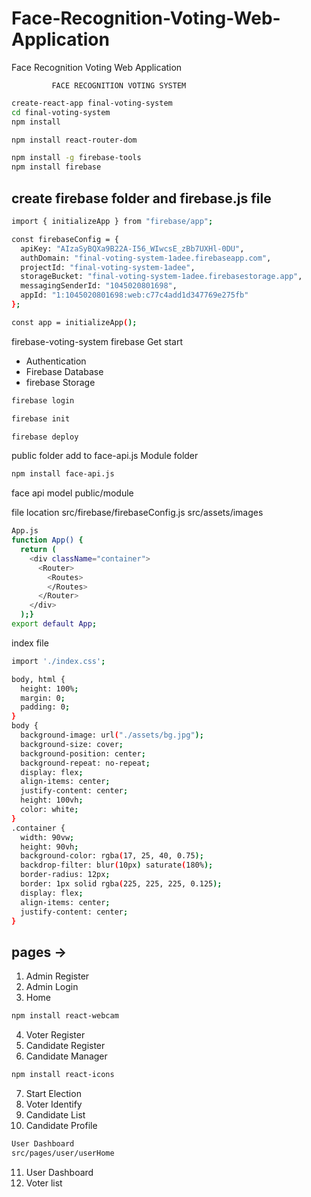# Face-Recognition-Voting-Web-Application
Face Recognition Voting Web Application

             FACE RECOGNITION VOTING SYSTEM

```bash
create-react-app final-voting-system
cd final-voting-system
npm install
```
```bash
npm install react-router-dom
```
```bash
npm install -g firebase-tools
npm install firebase
```

## create firebase folder and firebase.js file
```bash
import { initializeApp } from "firebase/app";

const firebaseConfig = {
  apiKey: "AIzaSyBQXa9B22A-I56_WIwcsE_zBb7UXHl-0DU",
  authDomain: "final-voting-system-1adee.firebaseapp.com",
  projectId: "final-voting-system-1adee",
  storageBucket: "final-voting-system-1adee.firebasestorage.app",
  messagingSenderId: "1045020801698",
  appId: "1:1045020801698:web:c77c4add1d347769e275fb"
};

const app = initializeApp();
```
firebase-voting-system
firebase Get start
* Authentication
* Firebase Database
* firebase Storage

```bash
firebase login
```
```bash
firebase init
```
```bash
firebase deploy
```
public folder add to face-api.js Module folder
```bash
npm install face-api.js
```
face api model
public/module

file location
src/firebase/firebaseConfig.js
src/assets/images

```bash
App.js
function App() {
  return (
    <div className="container">
      <Router>
        <Routes>
        </Routes>
      </Router>
    </div>
  );}
export default App;
```
index file 
```bash
import './index.css';
```
```bash
body, html {
  height: 100%;
  margin: 0;
  padding: 0;
}
body {
  background-image: url("./assets/bg.jpg");
  background-size: cover;
  background-position: center;
  background-repeat: no-repeat;
  display: flex;
  align-items: center;
  justify-content: center;
  height: 100vh;
  color: white;
}
.container {
  width: 90vw;
  height: 90vh;
  background-color: rgba(17, 25, 40, 0.75);
  backdrop-filter: blur(10px) saturate(180%);
  border-radius: 12px;
  border: 1px solid rgba(225, 225, 225, 0.125);
  display: flex;
  align-items: center;
  justify-content: center; 
}
```
## pages ->
1. Admin Register
2. Admin Login
3. Home 
```bash
npm install react-webcam
```
4. Voter Register
5. Candidate Register
6. Candidate Manager

```bash
npm install react-icons
```
7. Start Election
8. Voter Identify
9. Candidate List
10. Candidate Profile

```bash
User Dashboard
src/pages/user/userHome
```

11. User Dashboard
12. Voter list
